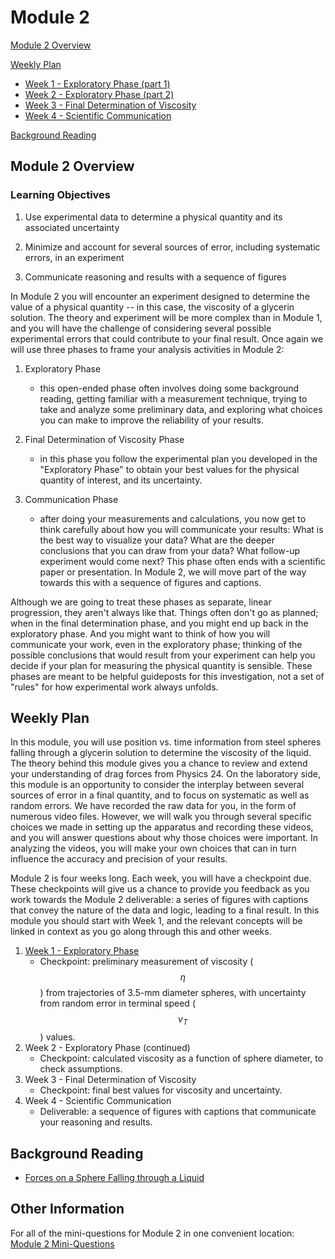 # Module 2


[Module 2 Overview](#module-2-overview)

[Weekly Plan](#weekly-plan)
+ [Week 1 - Exploratory Phase (part 1)](week1)
+ [Week 2 - Exploratory Phase (part 2)](week2)
+ [Week 3 - Final Determination of Viscosity](week3)
+ [Week 4 - Scientific Communication](week4)

[Background Reading](#background-reading)


## Module 2 Overview 

### Learning Objectives


1. Use experimental data to determine a physical quantity and its associated uncertainty

2. Minimize and account for several sources of error, including systematic errors, in an experiment

3. Communicate reasoning and results with a sequence of figures

In Module 2 you will encounter an experiment designed to determine the value of a physical quantity -- in this case, the viscosity of a glycerin solution.  The theory and experiment will be more complex than in Module 1, and you will have the challenge of considering several possible experimental errors that could contribute to your final result.  Once again we will use three phases to frame your analysis activities in Module 2:

1. Exploratory Phase
    - this open-ended phase often involves doing some background reading, getting familiar with a measurement technique, trying to take and analyze some preliminary data, and exploring what choices you can make to improve the reliability of your results.

2. Final Determination of Viscosity Phase
    - in this phase you follow the experimental plan you developed in the "Exploratory Phase" to obtain your best values for the physical quantity of interest, and its uncertainty.

3. Communication Phase
    - after doing your measurements and calculations, you now get to think carefully about how you will communicate your results: What is the best way to visualize your data? What are the deeper conclusions that you can draw from your data? What follow-up experiment would come next? This phase often ends with a scientific paper or presentation. In Module 2, we will move part of the way towards this with a sequence of figures and captions.

Although we are going to treat these phases as separate, linear progression, they aren't always like that. Things often don't go as planned; when in the final determination phase, and you might end up back in the exploratory phase. And you might want to think of how you will communicate your work, even in the exploratory phase; thinking of the possible conclusions that would result from your experiment can help you decide if your plan for measuring the physical quantity is sensible. These phases are meant to be helpful guideposts for this investigation, not a set of "rules" for how experimental work always unfolds.

## Weekly Plan

In this module, you will use position vs. time information from steel spheres falling through a glycerin solution to determine the viscosity of the liquid.  The theory behind this module gives you a chance to review and extend your understanding of drag forces from Physics 24.  On the laboratory side, this module is an opportunity to consider the interplay between several sources of error in a final quantity, and to focus on systematic as well as random errors.  We have recorded the raw data for you, in the form of numerous video files.  However, we will walk you through several specific choices we made in setting up the apparatus and recording these videos, and you will answer questions about why those choices were important.  In analyzing the videos, you will make your own choices that can in turn influence the accuracy and precision of your results. 

Module 2 is four weeks long. Each week, you will have a checkpoint due. These checkpoints will give us a chance to provide you feedback as you work towards the Module 2 deliverable: a series of figures with captions that convey the nature of the data and logic, leading to a final result. In this module you should start with Week 1, and the relevant concepts will be linked in context as you go along through this and other weeks.

1. [Week 1 - Exploratory Phase](week1)
    - Checkpoint: preliminary measurement of viscosity ($$\eta$$) from trajectories of 3.5-mm diameter spheres, with uncertainty from random error in terminal speed ($$v_T$$) values.
2. Week 2 - Exploratory Phase (continued)
    - Checkpoint: calculated viscosity as a function of sphere diameter, to check assumptions.
3. Week 3 - Final Determination of Viscosity
    - Checkpoint: final best values for viscosity and uncertainty.
4. Week 4 - Scientific Communication
    - Deliverable: a sequence of figures with captions that communicate your reasoning and results.



## Background Reading

+ [Forces on a Sphere Falling through a Liquid](week1#background-reading)

<!--+ [The Relationship between the Critical Angle for Slipping $$\theta_c$$ and the Coefficient of Static Friction $$\mu_s$$](https://drive.google.com/file/d/19qMGg5rJfkDCQVHRK2G1Nl4_CAMSgvHX/view?usp=sharing){:target="_blank"}-->

<!--+ [Introduction to Uncertainties](uncertainty-introduction.md)-->

## Other Information

For all of the mini-questions for Module 2 in one convenient location: [Module 2 Mini-Questions](mini-questions)
